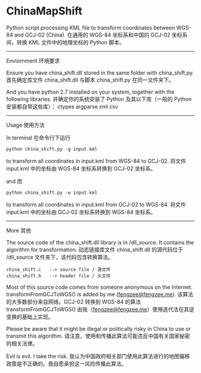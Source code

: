 ChinaMapShift
=============

Python script processing KML file to transform coordinates between WGS-84 and GCJ-02 (China).
在通用的 WGS-84 坐标系和中国的 GCJ-02 坐标系间，转换 KML 文件中的地理坐标的 Python 脚本。

-------
Enviornment
环境要求

Ensure you have china_shift.dll stored in the same folder with china_shift.py.
首先确定库文件 china_shift.dll 与脚本 china_shift.py 在同一文件夹下。

And you have python 2.7 installed on your system, together with the following libraries.
并确定你的系统安装了 Python 及其以下库（一般的 Python 安装都自带这些库）：
    ctypes
    argparse
    xml
    csv

-------
Usage
使用方法

In terminal
在命令行下运行

    python china_shift.py -g input.kml

to transform all coordinates in input.kml from WGS-84 to GCJ-02.
将文件 input.kml 中的坐标由 WGS-84 坐标系转换到 GCJ-02 坐标系。

and
而

    python china_shift.py -w input.kml

to transform all coordinates in input.kml from GCJ-02 to WGS-84.
将文件 input.kml 中的坐标由 GCJ-02 坐标系转换到 WGS-84 坐标系。

-------
More
其他

The source code of the china_shift.dll library is in /dll_source. It contains the algorithm for transformation.
动态链接库文件 china_shift.dll 的源代码位于 /dll_source 文件夹下，该代码包含转换算法。

    china_shift.c   --> source file / 源文件
    china_shift.h   --> header file / 头文件

Most of this source code comes from someone anonymous on the Internet. transformFromGCJToWGS() is added by me (fengzee@fengzee.me).
该算法的大多数部分来自网络。GCJ-02 转换到 WGS-84 的算法 transformFromGCJToWGS() 由我（fengzee@fengzee.me）使用迭代法在其逆变换的基础上实现。

Please be aware that it might be illegal or politically risky in China to use or transmit this algorithm.
请注意，使用和传播此算法可能违反中国有关国家秘密的相关法律。

Evil is evil. I take the risk. 
我认为中国政府相关部门使用此算法进行的地图偏移政策是不正确的。我自愿承担这一风险传播此算法。
